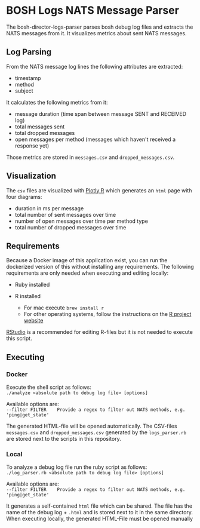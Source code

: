# BOSH Logs NATS Message Parser

The bosh-director-logs-parser parses bosh debug log files and extracts
the NATS messages from it. It visualizes metrics about sent NATS messages.

## Log Parsing

From the NATS message log lines the following attributes are extracted:
* timestamp
* method
* subject

It calculates the following metrics from it:
* message duration (time span between message SENT and RECEIVED log)
* total messages sent
* total dropped messages
* open messages per method (messages which haven't received a response yet)

Those metrics are stored in `messages.csv` and `dropped_messages.csv`.

## Visualization

The `csv` files are visualized with [Plotly R](https://plot.ly/r/) which
generates an `html` page with four diagrams:

* duration in ms per message
* total number of sent messages over time
* number of open messages over time per method type
* total number of dropped messages over time

## Requirements
Because a Docker image of this application exist, you can run the dockerized version of this without installing any requirements. The following requirements are only needed when executing and editing locally:

* Ruby installed

* R installed
    * For mac execute `brew install r`
    * For other operating systems, follow the instructions on the [R project website](https://cran.r-project.org/)

[RStudio](https://www.rstudio.com) is a recommended for editing R-files but it is not needed to execute this script.

## Executing
### Docker
Execute the shell script as follows: <br/>
`./analyze <absolute path to debug log file> [options]`

Available options are: <br/>
`--filter FILTER    Provide a regex to filter out NATS methods, e.g. 'ping|get_state'`

The generated HTML-file will be opened automatically.
The CSV-files `messages.csv` and `dropped_messages.csv` generated by the
`logs_parser.rb` are stored next to the scripts in this repository.
### Local

To analyze a debug log file run the ruby script as follows: <br/>
`./log_parser.rb <absolute path to debug log file> [options]`

Available options are: <br/>
`--filter FILTER    Provide a regex to filter out NATS methods, e.g. 'ping|get_state'`

It generates a self-contained `html` file which can be shared.
The file has the name of the debug log + `.html` and is stored next to it in the same directory.
When executing locally, the generated HTML-File must be opened manually
